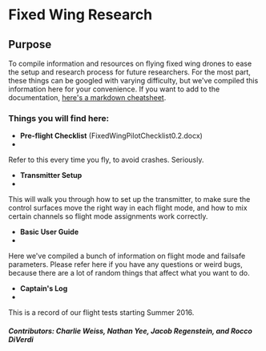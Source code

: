 ﻿# Fixed Wing Research
## Purpose
To compile information and resources on flying fixed wing drones to ease the setup and research process for future researchers. For the most part, these things can be googled with varying difficulty, but we've compiled this information here for your convenience. If you want to add to the documentation, [here's a markdown cheatsheet](https://github.com/adam-p/markdown-here/wiki/Markdown-Cheatsheet).

### Things you will find here:
- **Pre-flight Checklist** (FixedWingPilotChecklist0.2.docx)
- 
Refer to this every time you fly, to avoid crashes. Seriously.
- **Transmitter Setup**
- 
This will walk you through how to set up the transmitter, to make sure the control surfaces move the right way in each flight mode, and how to mix certain channels so flight mode assignments work correctly.
- **Basic User Guide**
- 
Here we've compiled a bunch of information on flight mode and failsafe parameters. Please refer here if you have any questions or weird bugs, because there are a lot of random things that affect what you want to do.
- **Captain's Log**
- 
This is a record of our flight tests starting Summer 2016.

##### Contributors: Charlie Weiss, Nathan Yee, Jacob Regenstein, and Rocco DiVerdi
